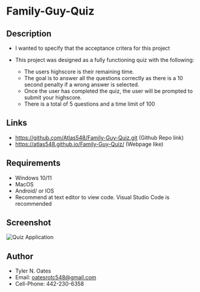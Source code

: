 # Family-Guy-Quiz

## Description
* I wanted to specify that the acceptance critera for this project
* This project was designed as a fully functioning quiz with the following:
  
  * The users highscore is their remaining time.
  * The goal is to answer all the questions correctly as there is a 10 second penalty if a wrong answer is selected.
  * Once the user  has completed the quiz, the user will be prompted to submit your highscore.
  * There is a total of 5 questions and a time limit of 100

## Links
* https://github.com/Atlas548/Family-Guy-Quiz.git (Github Repo link)
* https://atlas548.github.io/Family-Guy-Quiz/ (Webpage like)

## Requirements

  * Windows 10/11
  * MacOS 
  * Android/ or IOS
  * Recommend at text editor to view code. Visual Studio Code is recommended


## Screenshot
![Quiz Application](./assets/images/Family-Guy-Quiz.PNG)


## Author

* Tyler N. Oates
* Email: oatesrotc548@gmail.com
* Cell-Phone: 442-230-6358

